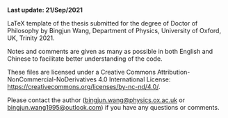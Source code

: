 **Last update: 21/Sep/2021**

LaTeX template of the thesis submitted for the degree of Doctor of Philosophy by Bingjun Wang, Department of Physics, University of Oxford, UK, Trinity 2021.

Notes and comments are given as many as possible in both English and Chinese to facilitate better understanding of the code.

These files are licensed under a Creative Commons Attribution-NonCommercial-NoDerivatives 4.0 International License: https://creativecommons.org/licenses/by-nc-nd/4.0/.

Please contact the author (bingjun.wang@physics.ox.ac.uk or bingjun.wang1995@outlook.com) if you have any questions or comments.
